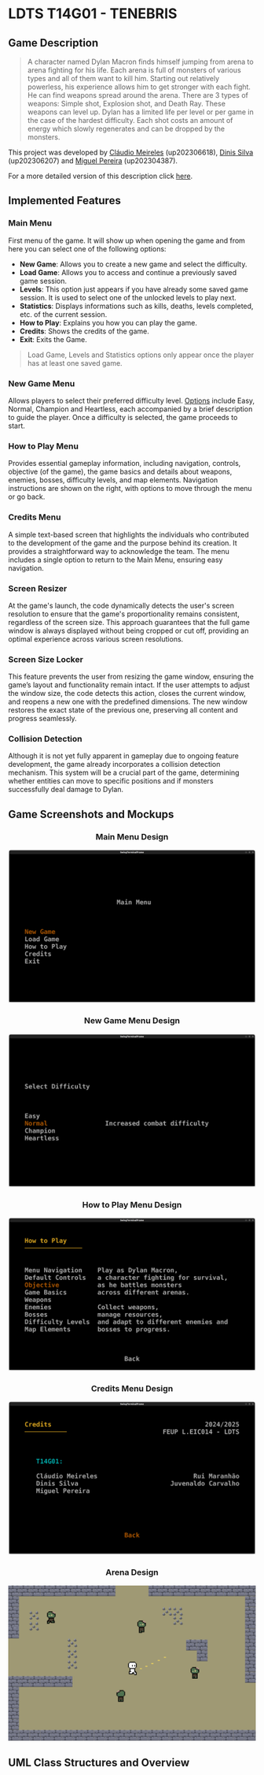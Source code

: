 # LDTS T14G01 - TENEBRIS  

## Game Description

> A character named Dylan Macron finds himself jumping from arena to arena fighting for his life. Each arena is full of monsters of various types and all of them want to kill him.
> Starting out relatively powerless, his experience allows him to get stronger with each fight. He can find weapons spread around the arena. There are 3 types of weapons: Simple shot, Explosion shot, and Death Ray.
> These weapons can level up. Dylan has a limited life per level or per game in the case of the hardest difficulty. Each shot costs an amount of energy which slowly regenerates and can be dropped by the monsters.

This project was developed by [Cláudio Meireles](https://github.com/Atum555) (up202306618), [Dinis Silva](https://github.com/DinisBSilva) (up202306207) and [Miguel Pereira](https://github.com/migalha212) (up202304387).

For a more detailed version of this description click [here](./docs/README.md).

## Implemented Features

### Main Menu
First menu of the game. It will show up when opening the game and from here you can select one of the following options:

- **New Game**: Allows you to create a new game and select the difficulty.
- **Load Game**: Allows you to access and continue a previously saved game session.
- **Levels**: This option just appears if you have already some saved game session. It is used to select one of the unlocked levels to play next.
- **Statistics**: Displays informations such as kills, deaths, levels completed, etc. of the current session.
- **How to Play**: Explains you how you can play the game.
- **Credits**: Shows the credits of the game.
- **Exit**: Exits the Game.

> Load Game, Levels and Statistics options only appear once the player has at least one saved game.

### New Game Menu
Allows players to select their preferred difficulty level. [Options](#difficulty-levels) include Easy, Normal, Champion and Heartless, each accompanied by a brief description to guide the player. Once a difficulty is selected, the game proceeds to start.

### How to Play Menu
Provides essential gameplay information, including navigation, controls, objective (of the game), the game basics and details about weapons, enemies, bosses, difficulty levels, and map elements. Navigation instructions are shown on the right, with options to move through the menu or go back.

### Credits Menu
A simple text-based screen that highlights the individuals who contributed to the development of the game and the purpose behind its creation. It provides a straightforward way to acknowledge the team. The menu includes a single option to return to the Main Menu, ensuring easy navigation.

### Screen Resizer
At the game's launch, the code dynamically detects the user's screen resolution to ensure that the game's proportionality remains consistent, regardless of the screen size. This approach guarantees that the full game window is always displayed without being cropped or cut off, providing an optimal experience across various screen resolutions.

### Screen Size Locker
This feature prevents the user from resizing the game window, ensuring the game’s layout and functionality remain intact. If the user attempts to adjust the window size, the code detects this action, closes the current window, and reopens a new one with the predefined dimensions. The new window restores the exact state of the previous one, preserving all content and progress seamlessly.

### Collision Detection
Although it is not yet fully apparent in gameplay due to ongoing feature development, the game already incorporates a collision detection mechanism. This system will be a crucial part of the game, determining whether entities can move to specific positions and if monsters successfully deal damage to Dylan.

## Game Screenshots and Mockups

[comment]: <> (Main Menu Design)

<h3 align="center">
  Main Menu Design
</h3>

<p align="center">
<img src="docs/resources/screenshots/MainMenu.png">
</p>

[comment]: <> (New Game Menu Design)

<h3 align="center">
  New Game Menu Design
</h3>

<p align="center">
<img src="docs/resources/screenshots/NewGameMenu.png">
</p>

[comment]: <> (How to Play Menu Design)

<h3 align="center">
  How to Play Menu Design
</h3>

<p align="center">
<img src="docs/resources/screenshots/HowToPlayMenu.png">
</p>

[comment]: <> (Credits Menu Design)

<h3 align="center">
  Credits Menu Design
</h3>

<p align="center">
<img src="docs/resources/screenshots/CreditsMenu.png">
</p>

[comment]: <> (Arena Design)

<h3 align="center">
  Arena Design
</h3>

<p align="center">
<img src="docs/resources/mockups/in-game.png">
</p>

## UML Class Structures and Overview

